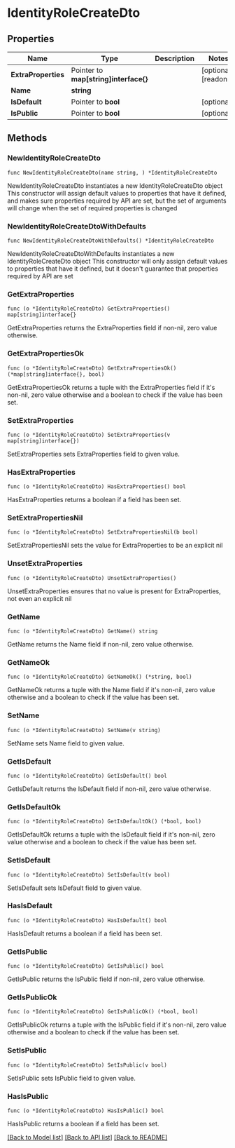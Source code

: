 # IdentityRoleCreateDto

## Properties

Name | Type | Description | Notes
------------ | ------------- | ------------- | -------------
**ExtraProperties** | Pointer to **map[string]interface{}** |  | [optional] [readonly] 
**Name** | **string** |  | 
**IsDefault** | Pointer to **bool** |  | [optional] 
**IsPublic** | Pointer to **bool** |  | [optional] 

## Methods

### NewIdentityRoleCreateDto

`func NewIdentityRoleCreateDto(name string, ) *IdentityRoleCreateDto`

NewIdentityRoleCreateDto instantiates a new IdentityRoleCreateDto object
This constructor will assign default values to properties that have it defined,
and makes sure properties required by API are set, but the set of arguments
will change when the set of required properties is changed

### NewIdentityRoleCreateDtoWithDefaults

`func NewIdentityRoleCreateDtoWithDefaults() *IdentityRoleCreateDto`

NewIdentityRoleCreateDtoWithDefaults instantiates a new IdentityRoleCreateDto object
This constructor will only assign default values to properties that have it defined,
but it doesn't guarantee that properties required by API are set

### GetExtraProperties

`func (o *IdentityRoleCreateDto) GetExtraProperties() map[string]interface{}`

GetExtraProperties returns the ExtraProperties field if non-nil, zero value otherwise.

### GetExtraPropertiesOk

`func (o *IdentityRoleCreateDto) GetExtraPropertiesOk() (*map[string]interface{}, bool)`

GetExtraPropertiesOk returns a tuple with the ExtraProperties field if it's non-nil, zero value otherwise
and a boolean to check if the value has been set.

### SetExtraProperties

`func (o *IdentityRoleCreateDto) SetExtraProperties(v map[string]interface{})`

SetExtraProperties sets ExtraProperties field to given value.

### HasExtraProperties

`func (o *IdentityRoleCreateDto) HasExtraProperties() bool`

HasExtraProperties returns a boolean if a field has been set.

### SetExtraPropertiesNil

`func (o *IdentityRoleCreateDto) SetExtraPropertiesNil(b bool)`

 SetExtraPropertiesNil sets the value for ExtraProperties to be an explicit nil

### UnsetExtraProperties
`func (o *IdentityRoleCreateDto) UnsetExtraProperties()`

UnsetExtraProperties ensures that no value is present for ExtraProperties, not even an explicit nil
### GetName

`func (o *IdentityRoleCreateDto) GetName() string`

GetName returns the Name field if non-nil, zero value otherwise.

### GetNameOk

`func (o *IdentityRoleCreateDto) GetNameOk() (*string, bool)`

GetNameOk returns a tuple with the Name field if it's non-nil, zero value otherwise
and a boolean to check if the value has been set.

### SetName

`func (o *IdentityRoleCreateDto) SetName(v string)`

SetName sets Name field to given value.


### GetIsDefault

`func (o *IdentityRoleCreateDto) GetIsDefault() bool`

GetIsDefault returns the IsDefault field if non-nil, zero value otherwise.

### GetIsDefaultOk

`func (o *IdentityRoleCreateDto) GetIsDefaultOk() (*bool, bool)`

GetIsDefaultOk returns a tuple with the IsDefault field if it's non-nil, zero value otherwise
and a boolean to check if the value has been set.

### SetIsDefault

`func (o *IdentityRoleCreateDto) SetIsDefault(v bool)`

SetIsDefault sets IsDefault field to given value.

### HasIsDefault

`func (o *IdentityRoleCreateDto) HasIsDefault() bool`

HasIsDefault returns a boolean if a field has been set.

### GetIsPublic

`func (o *IdentityRoleCreateDto) GetIsPublic() bool`

GetIsPublic returns the IsPublic field if non-nil, zero value otherwise.

### GetIsPublicOk

`func (o *IdentityRoleCreateDto) GetIsPublicOk() (*bool, bool)`

GetIsPublicOk returns a tuple with the IsPublic field if it's non-nil, zero value otherwise
and a boolean to check if the value has been set.

### SetIsPublic

`func (o *IdentityRoleCreateDto) SetIsPublic(v bool)`

SetIsPublic sets IsPublic field to given value.

### HasIsPublic

`func (o *IdentityRoleCreateDto) HasIsPublic() bool`

HasIsPublic returns a boolean if a field has been set.


[[Back to Model list]](../README.md#documentation-for-models) [[Back to API list]](../README.md#documentation-for-api-endpoints) [[Back to README]](../README.md)


